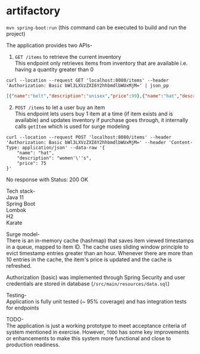 # artifactory

```mvn spring-boot:run``` (this command can be executed to build and run the project)

The application provides two APIs-  
1. ```GET /items``` to retrieve the current inventory  
This endpoint only retrieves items from inventory that are available i.e. having a quantity greater than 0  
```
curl --location --request GET 'localhost:8080/items' --header 'Authorization: Basic bWl3LXVzZXI6Y2hhbmdlbWUxMjM=' | json_pp
```
```json
[{"name":"belt","description":"unisex","price":99},{"name":"hat","description":"men's","price":45},{"name":"hat","description":"women's","price":75},{"name":"perfume","description":"Guess","price":99},{"name":"perfume","description":"Calvin Klein","price":69},{"name":"perfume","description":"Coach","price":129},{"name":"shoes","description":"9M","price":175},{"name":"shoes","description":"10","price":199},{"name":"shoes","description":"8W","price":222}]
```

2. ```POST /items``` to let a user buy an item   
This endpoint lets users buy 1 item at a time (if item exists and is available) and updates inventory if purchase goes through, it internally calls ```getItem``` which is used for surge modeling  
```
curl --location --request POST 'localhost:8080/items' --header 'Authorization: Basic bWl3LXVzZXI6Y2hhbmdlbWUxMjM=' --header 'Content-Type: application/json' --data-raw '{
    "name": "hat",
    "description": "women'\''s",
    "price": 75
}'
```
No response with Status: 200 OK

Tech stack-  
Java 11  
Spring Boot  
Lombok  
H2  
Karate  

Surge model-  
There is an in-memory cache (hashmap) that saves item viewed timestamps in a queue, mapped to item ID. The cache uses sliding window principle to evict timestamp entries greater than an hour. Whenever there are more than 10 entries in the cache, the item's price is updated and the cache is refreshed.

Authorization (basic) was implemented through Spring Security and user credentials are stored in database (`````/src/main/resources/data.sql`````)

Testing-  
Application is fully unit tested (~ 95% coverage) and has integration tests for endpoints

TODO-  
The application is just a working prototype to meet acceptance criteria of system mentioned in exercise. However, ```TODO``` has some key improvements or enhancements to make this system more functional and close to production readiness.  
